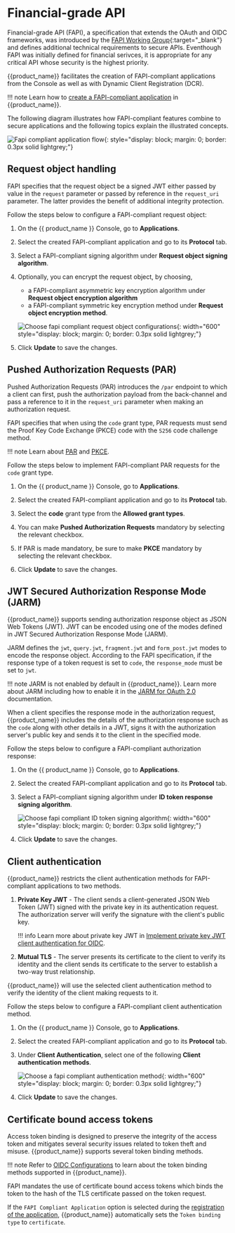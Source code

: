 # Financial-grade API

Financial-grade API (FAPI), a specification that extends the OAuth and OIDC frameworks, was introduced by the [FAPI Working Group](https://openid.net/wg/fapi/){:target="_blank"} and defines additional technical requirements to secure APIs. Eventhough FAPI was initially defined for financial serivces, it is appropriate for any critical API whose security is the highest priority.

{{product_name}} facilitates the creation of FAPI-compliant applications from the Console as well as with Dynamic Client Registration (DCR).

!!! note
    Learn how to [create a FAPI-compliant application]({{base_path}}/guides/applications/register-a-fapi-compliant-app/) in {{product_name}}.

The following diagram illustrates how FAPI-compliant features combine to secure applications and the following topics explain the illustrated concepts.

![Fapi compliant application flow]({{base_path}}/assets/img/guides/applications/fapi-compliant-apps/fapi-compliant-application.png){: style="display: block; margin: 0; border: 0.3px solid lightgrey;"}

## Request object handling

FAPI specifies that the request object be a signed JWT either passed by value in the `request` parameter or passed by reference in the `request_uri` parameter. The latter provides the benefit of additional integrity protection.

Follow the steps below to configure a FAPI-compliant request object:

1. On the {{ product_name }} Console, go to **Applications**.

2. Select the created FAPI-compliant application and go to its **Protocol** tab.

3. Select a FAPI-compliant signing algorithm under **Request object signing algorithm**.

4. Optionally, you can encrypt the request object, by choosing,
    - a FAPI-compliant asymmetric key encryption algorithm under **Request object encryption algorithm**
    - a FAPI-compliant symmetric key encryption method under **Request object encryption method**.

    ![Choose fapi compliant request object configurations]({{base_path}}/assets/img/guides/applications/fapi-compliant-apps/fapi-compliant-request-object-configurations.png){: width="600" style="display: block; margin: 0; border: 0.3px solid lightgrey;"}

5. Click **Update** to save the changes.

## Pushed Authorization Requests (PAR)

Pushed Authorization Requests (PAR) introduces the `/par` endpoint to which a client can first, push the authorization payload from the back-channel and pass a reference to it in the `request_uri` parameter when making an authorization request.

FAPI specifies that when using the `code` grant type, PAR requests must send the Proof Key Code Exchange (PKCE) code with the `S256` code challenge method.

!!! note
    Learn about [PAR]({{base_path}}/guides/authentication/oidc/implement-login-with-par/) and [PKCE]({{base_path}}/guides/authentication/oidc/implement-auth-code-with-pkce/).

Follow the steps below to implement FAPI-compliant PAR requests for the `code` grant type.

1. On the {{ product_name }} Console, go to **Applications**.

2. Select the created FAPI-compliant application and go to its **Protocol** tab.

3. Select the **code** grant type from the **Allowed grant types**.

4. You can make **Pushed Authorization Requests** mandatory by selecting the relevant checkbox.

4. If PAR is made mandatory, be sure to make **PKCE** mandatory by selecting the relevant checkbox.

5. Click **Update** to save the changes.


## JWT Secured Authorization Response Mode (JARM)

{{product_name}} supports sending authorization response object as JSON Web Tokens (JWT). JWT can be encoded using one of the modes defined in JWT Secured Authorization Response Mode (JARM).

JARM defines the `jwt`, `query.jwt`, `fragment.jwt` and `form_post.jwt` modes to encode the response object. According to the FAPI specification, if the response type of a token request is set to `code`, the `response_mode` must be set to `jwt`.

!!! note
    JARM is not enabled by default in {{product_name}}. Learn more about JARM including how to enable it in the [JARM for OAuth 2.0]({{base_path}}/guides/authentication/oidc/jarm/) documentation.

When a client specifies the response mode in the authorization request, {{product_name}} includes the details of the authorization response such as the `code` along with other details in a JWT, signs it with the authorization server's public key and sends it to the client in the specified mode.

Follow the steps below to configure a FAPI-compliant authorization response:

1. On the {{ product_name }} Console, go to **Applications**.

2. Select the created FAPI-compliant application and go to its **Protocol** tab.

3. Select a FAPI-compliant signing algorithm under **ID token response signing algorithm**.

    ![Choose fapi compliant ID token signing algorithm]({{base_path}}/assets/img/guides/applications/fapi-compliant-apps/fapi-compliant-id-token-response.png){: width="600" style="display: block; margin: 0; border: 0.3px solid lightgrey;"}

4. Click **Update** to save the changes.

## Client authentication

{{product_name}} restricts the client authentication methods for FAPI-compliant applications to two methods.

1. **Private Key JWT** - The client sends a client-generated JSON Web Token (JWT) signed with the private key in its authentication request. The authorization server will verify the signature with the client's public key.

    !!! info
        Learn more about private key JWT in [Implement private key JWT client authentication for OIDC]({{base_path}}/guides/authentication/oidc/private-key-jwt-client-auth/).

2. **Mutual TLS** - The server presents its certificate to the client to verify its identity and the client sends its certificate to the server to establish a two-way trust relationship.

{{product_name}} will use the selected client authentication method to verify the identity of the client making requests to it.

Follow the steps below to configure a FAPI-compliant client authentication method.

1. On the {{ product_name }} Console, go to **Applications**.

2. Select the created FAPI-compliant application and go to its **Protocol** tab.

3. Under **Client Authentication**, select one of the following **Client authentication methods**.

    ![Choose a fapi compliant authentication method]({{base_path}}/assets/img/guides/applications/fapi-compliant-apps/fapi-compliant-client-authentication-methods.png){: width="600" style="display: block; margin: 0; border: 0.3px solid lightgrey;"}

4. Click **Update** to save the changes.

## Certificate bound access tokens

Access token binding is designed to preserve the integrity of the access token and mitigates several security issues related to token theft and misuse. {{product_name}} supports several token binding methods.

!!! note
    Refer to [OIDC Configurations]({{base_path}}/references/app-settings/oidc-settings-for-app/#access-token) to learn about the token binding methods supported in {{product_name}}.

FAPI mandates the use of certificate bound access tokens which binds the token to the hash of the TLS certificate passed on the token request.

If the `FAPI Compliant Application` option is selected during the [registration of the application]({{base_path}}/guides/applications/register-a-fapi-compliant-app), {{product_name}} automatically sets the `Token binding type` to `certificate`.